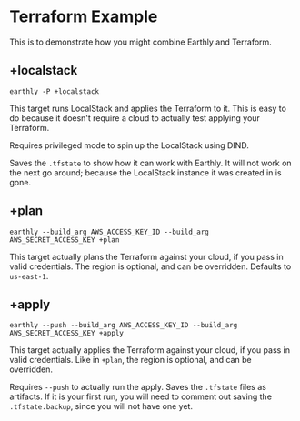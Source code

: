 # Terraform Example

This is to demonstrate how you might combine Earthly and Terraform.

<!-- vale HouseStyle.Spelling = NO -->
## +localstack
<!-- vale HouseStyle.Spelling = YES -->

`earthly -P +localstack`

This target runs LocalStack and applies the Terraform to it. This is easy to do because it doesn't require a cloud to actually test applying your Terraform.

Requires privileged mode to spin up the LocalStack using DIND.

Saves the `.tfstate` to show how it can work with Earthly. It will not work on the next go around; because the LocalStack instance it was created in is gone.

## +plan

`earthly --build_arg AWS_ACCESS_KEY_ID --build_arg AWS_SECRET_ACCESS_KEY +plan`

This target actually plans the Terraform against your cloud, if you pass in valid credentials. The region is optional, and can be overridden. Defaults to `us-east-1`.

## +apply

`earthly --push --build_arg AWS_ACCESS_KEY_ID --build_arg AWS_SECRET_ACCESS_KEY +apply`

This target actually applies the Terraform against your cloud, if you pass in valid credentials. Like in `+plan`, the region is optional, and can be overridden.

Requires `--push` to actually run the apply. Saves the `.tfstate` files as artifacts. If it is your first run, you will need to comment out saving the `.tfstate.backup`, since you will not have one yet.